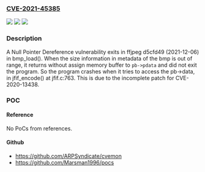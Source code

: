 ### [CVE-2021-45385](https://cve.mitre.org/cgi-bin/cvename.cgi?name=CVE-2021-45385)
![](https://img.shields.io/static/v1?label=Product&message=n%2Fa&color=blue)
![](https://img.shields.io/static/v1?label=Version&message=n%2Fa&color=blue)
![](https://img.shields.io/static/v1?label=Vulnerability&message=n%2Fa&color=brighgreen)

### Description

A Null Pointer Dereference vulnerability exits in ffjpeg d5cfd49 (2021-12-06) in bmp_load(). When the size information in metadata of the bmp is out of range, it returns without assign memory buffer to `pb->pdata` and did not exit the program. So the program crashes when it tries to access the pb->data, in jfif_encode() at jfif.c:763. This is due to the incomplete patch for CVE-2020-13438.

### POC

#### Reference
No PoCs from references.

#### Github
- https://github.com/ARPSyndicate/cvemon
- https://github.com/Marsman1996/pocs


